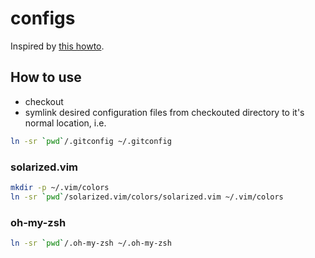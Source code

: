 # configs

Inspired by [this howto][1].

## How to use

- checkout
- symlink desired configuration files from checkouted directory to it's normal location, i.e.
```bash
ln -sr `pwd`/.gitconfig ~/.gitconfig
```

### solarized.vim

```bash
mkdir -p ~/.vim/colors
ln -sr `pwd`/solarized.vim/colors/solarized.vim ~/.vim/colors
```

### oh-my-zsh

```bash
ln -sr `pwd`/.oh-my-zsh ~/.oh-my-zsh
```


[1]: https://www.digitalocean.com/community/tutorials/how-to-use-git-to-manage-your-user-configuration-files-on-a-linux-vps#creating-a-configuration-directory-to-store-files
